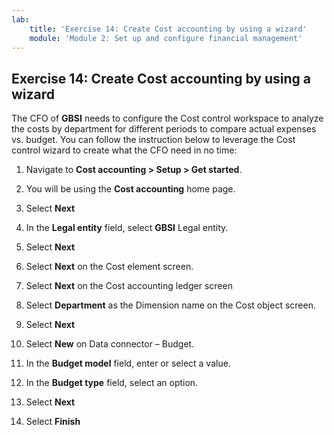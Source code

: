 ```yaml
---
lab:
    title: 'Exercise 14: Create Cost accounting by using a wizard'
    module: 'Module 2: Set up and configure financial management'
---
```



## Exercise 14: Create Cost accounting by using a wizard

The CFO of **GBSI** needs to configure the Cost control workspace to analyze the costs by department for different periods to compare actual expenses vs. budget. You can follow the instruction below to leverage the Cost control wizard to create what the CFO need in no time:


1. Navigate to **Cost accounting &gt; Setup &gt; Get started**.

2. You will be using the **Cost accounting** home page.

3. Select **Next**

4. In the **Legal entity** field, select **GBSI** Legal entity.

5. Select **Next**

6. Select **Next** on the Cost element screen.

7. Select **Next** on the Cost accounting ledger screen

8. Select **Department** as the Dimension name on the Cost object screen.

9. Select **Next**

10. Select **New** on Data connector – Budget.

11. In the **Budget model** field, enter or select a value.

12. In the **Budget type** field, select an option.

13. Select **Next**

14. Select **Finish**


 

